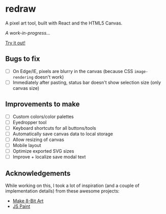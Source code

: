 # redraw

A pixel art tool, built with React and the HTML5 Canvas.

*A work-in-progress...*

[Try it out!](http://redraw.reidmitchell.net)

## Bugs to fix

- [ ] On Edge/IE, pixels are blurry in the canvas (because CSS `image-rendering` doesn't work)
- [ ] Immediately after pasting, status bar doesn't show selection size (only canvas size)

## Improvements to make

- [ ] Custom colors/color palettes
- [ ] Eyedropper tool
- [ ] Keyboard shortcuts for all buttons/tools
- [ ] Automatically save canvas data to local storage
- [ ] Allow resizing of canvas
- [ ] Mobile layout
- [ ] Optimize exported SVG sizes
- [ ] Improve + localize save modal text

## Acknowledgements

While working on this, I took a lot of inspiration (and a couple of implementation details) from these awesome projects:

- [Make 8-Bit Art](https://github.com/jennschiffer/make8bitart)
- [JS Paint](https://github.com/1j01/jspaint)
